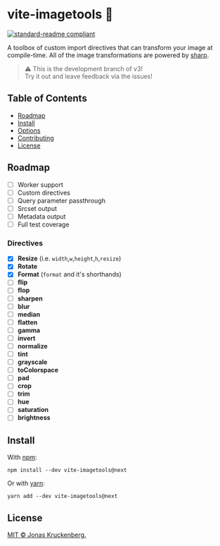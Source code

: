 # vite-imagetools :toolbox:

[![standard-readme compliant](https://img.shields.io/badge/readme%20style-standard-brightgreen.svg?style=flat-square)](https://github.com/RichardLitt/standard-readme)

A toolbox of custom import directives that can transform your image at compile-time.
All of the image transformations are powered by [sharp](https://sharp.pixelplumbing.com).

> :warning: This is the development branch of v3! <br>
> Try it out and leave feedback via the issues!<br>

## Table of Contents

- [Roadmap](#roadmap)
- [Install](#install)
- [Options](#options)
- [Contributing](#contributing)
- [License](#license)

## Roadmap

- [ ] Worker support
- [ ] Custom directives
- [ ] Query parameter passthrough 
- [ ] Srcset output
- [ ] Metadata output
- [ ] Full test coverage

### Directives
- [x] **Resize** (i.e. `width`,`w`,`height`,`h`,`resize`)
- [x] **Rotate**
- [x] **Format** (`format` and it's shorthands)
- [ ] **flip**
- [ ] **flop**
- [ ] **sharpen**
- [ ] **blur**
- [ ] **median**
- [ ] **flatten**
- [ ] **gamma**
- [ ] **invert**
- [ ] **normalize**
- [ ] **tint**
- [ ] **grayscale**
- [ ] **toColorspace**
- [ ] **pad**
- [ ] **crop**
- [ ] **trim**
- [ ] **hue**
- [ ] **saturation**
- [ ] **brightness**

## Install

With [npm](https://npmjs.com):
```
npm install --dev vite-imagetools@next
```
Or with [yarn](https://yarnpkg.com):
```
yarn add --dev vite-imagetools@next
```
<!--
## Usage

Add the plugin to your vite config:
```typescript
import imageset from 'vite-imagetools'

export default defineConfig({
  plugins: [
    imageset()
  ]
})
```
The you can use all the directives when importing image files:

This for example will resize the image to 1200x900 pixels, using the object-fit cover and keeping the top of the image in view. It will also produce a webp image from the jpeg source.

You can of course also import images from javascript like so:
```typescript
import Image from 'example.jpg?format=avif'
```

### Options

All plugin options are optional.

#### `include`
**Type**: _string_ | _RegExp_ | Array<_string_ | _RegExp_><br/>
**Default**: `['**/*.jpg', '**/*.jpg', '**/*.png', '**/*.webp', '**/*.webp', '**/*.avif', '**/*.gif', '**/*.heif']`<br/>

Which files to include when processing.

#### `exclude`
**Type**: string | RegExp | Array<string | RegExp><br/>
**Default**: `['public/**/*']`<br/>

Which files to exclude when processing. By default this excludes vites _public_ folder to match the default behavior.

### `cache`
**Type**: string<br/>
**Default**: `node_modules/.cache/vite-imagetools`

The path to the folder to use as the cache. See the next section [Caching](#caching) for details.

-->

## License
[MIT © Jonas Kruckenberg.](./LICENSE)